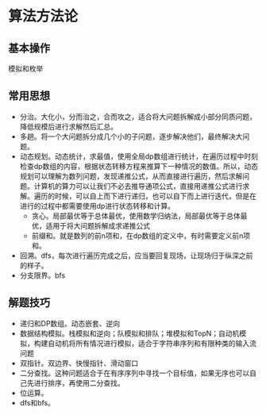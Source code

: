 # 算法方法论

## 基本操作
模拟和枚举

## 常用思想
+ 分治。大化小，分而治之，合而攻之，适合将大问题拆解成小部分同质问题，降低规模后进行求解然后汇总。
+ 多趟。将一个大问题拆分成几个小的子问题，逐步解决他们，最终解决大问题。
+ 动态规划。动态统计，求最值，使用全局dp数组进行统计，在遍历过程中时刻检查dp数组的内容，根据状态转移方程来推算下一种情况的数值。所以，动态规划可以理解为数列问题，发现递推公式，从而直接进行遍历，然后求解问题。计算机的算力可以让我们不必去推导通项公式，直接用递推公式进行求解。遍历的时候，可以自上而下进行递归，也可以自下而上进行迭代，但是在进行的过程中都需要使用dp进行状态转移和计算。
   - 贪心。局部最优等于总体最优，使用数学归纳法，局部最优等于总体最优，适用于将大问题拆解成求递推公式
   - 前缀和。就是数列的前n项和，在dp数组的定义中，有时需要定义前n项和。
+ 回溯。dfs，每次进行遍历完成之后，应当要回复现场，让现场归于纵深之前的样子。
+ 分支限界。bfs

## 解题技巧
+ 递归和DP数组。动态嵌套、逆向
+ 数据结构模拟。栈模拟和逆向；队模拟和排队；堆模拟和TopN；自动机模拟，构建自动机将所有情况进行模拟，适合于字符串序列和有限种类的输入流问题
+ 双指针。双边界、快慢指针、滑动窗口
+ 二分查找。这种问题适合于在有序序列中寻找一个目标值，如果无序也可以自己先进行排序，再使用二分查找。
+ 位运算。
+ dfs和bfs。
